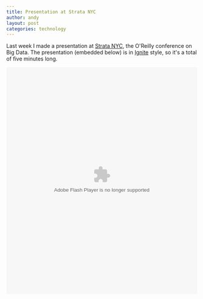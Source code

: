 ```yaml
---
title: Presentation at Strata NYC
author: andy
layout: post
categories: technology
---
```


Last week I made a presentation at [Strata NYC](http://strataconf.com/ny), the O'Reilly conference on Big Data. The presentation (embedded below) is in [Ignite](http://en.wikipedia.org/wiki/Ignite_(event)) style, so it's a total of five minutes long.

<div class="wide">
  <object id="doc_81404" name="doc_81404" height="600" width="100%" type="application/x-shockwave-flash" data="http://d1.scribdassets.com/ScribdViewer.swf" style="outline:none;">
    <param name="movie" value="http://d1.scribdassets.com/ScribdViewer.swf" />
    <param name="wmode" value="opaque" />
    <param name="bgcolor" value="#ffffff" />
    <param name="allowFullScreen" value="true" />
    <param name="allowScriptAccess" value="always"/>
    <param name="FlashVars" value="document_id=65921349&amp;access_key=key-25stsxodjqtj97mcq0dl&amp;page=1&amp;viewMode=slideshow" />
    <embed id="doc_81404" name="doc_81404" src="http://d1.scribdassets.com/ScribdViewer.swf?document_id=65921349&amp;access_key=key-25stsxodjqtj97mcq0dl&amp;page=1&amp;viewMode=slideshow" type="application/x-shockwave-flash" allowscriptaccess="always" allowfullscreen="true" height="600" width="100%" wmode="opaque" bgcolor="#ffffff"></embed>
  </object>
</div>
